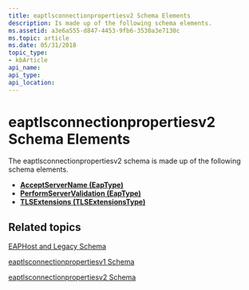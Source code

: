 ```yaml
---
title: eaptlsconnectionpropertiesv2 Schema Elements
description: Is made up of the following schema elements.
ms.assetid: a3e6a555-d847-4453-9fb6-3530a3e7130c
ms.topic: article
ms.date: 05/31/2018
topic_type: 
- kbArticle
api_name: 
api_type: 
api_location: 
---
```


# eaptlsconnectionpropertiesv2 Schema Elements

The eaptlsconnectionpropertiesv2 schema is made up of the following schema elements.

-   [**AcceptServerName (EapType)**](eaptlsconnectionpropertiesv2schema-acceptservername-eaptype-element.md)
-   [**PerformServerValidation (EapType)**](eaptlsconnectionpropertiesv2shema-tlsextensions-tlsextensionstype-element.md)
-   [**TLSExtensions (TLSExtensionsType)**](eaptlsconnectionpropertiesv2schema-performservervalidation-eaptype-element.md)

## Related topics

<dl> <dt>

[EAPHost and Legacy Schema](eaphost-schemas.md)
</dt> <dt>

[eaptlsconnectionpropertiesv1 Schema](eaptlsconnectionpropertiesv1schema-schema.md)
</dt> <dt>

[eaptlsconnectionpropertiesv2 Schema](eaptlsconnectionpropertiesv2schema-schema.md)
</dt> </dl>

 

 




